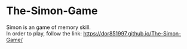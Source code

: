 # The-Simon-Game
Simon is an game of memory skill.  
In order to play, follow the link:  https://dor851997.github.io/The-Simon-Game/
